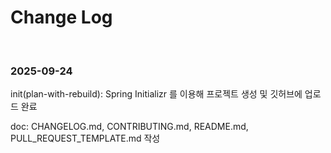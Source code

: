 # Change Log

<br>

### 2025-09-24
init(plan-with-rebuild): Spring Initializr 를 이용해 프로젝트 생성 및 깃허브에 업로드 완료

doc: CHANGELOG.md, CONTRIBUTING.md, README.md, PULL_REQUEST_TEMPLATE.md 작성